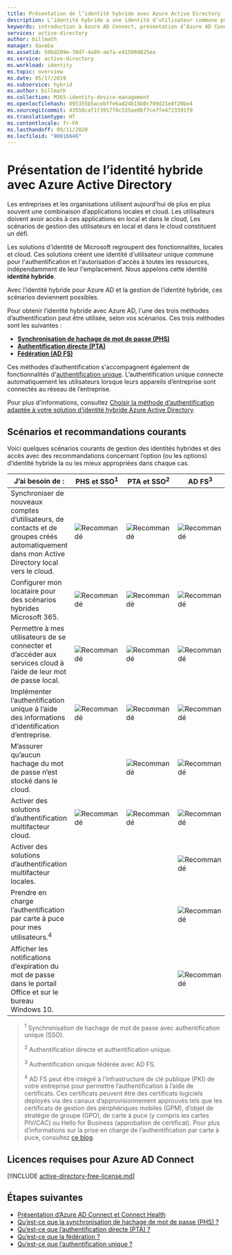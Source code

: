```yaml
---
title: Présentation de l’identité hybride avec Azure Active Directory
description: L’identité hybride a une identité d’utilisateur commune pour l’authentification et l’autorisation, tant en local que dans le cloud.
keywords: introduction à Azure AD Connect, présentation d’Azure AD Connect, qu’est-ce qu’Azure AD Connect, installation d’active directory
services: active-directory
author: billmath
manager: daveba
ms.assetid: 59bd209e-30d7-4a89-ae7a-e415969825ea
ms.service: active-directory
ms.workload: identity
ms.topic: overview
ms.date: 05/17/2019
ms.subservice: hybrid
ms.author: billmath
ms.collection: M365-identity-device-management
ms.openlocfilehash: 895355b5acebffe6ad24b15b0c709d21e8f20be4
ms.sourcegitcommit: 43558caf1f3917f0c535ae0bf7ce7fe4723391f9
ms.translationtype: HT
ms.contentlocale: fr-FR
ms.lasthandoff: 09/11/2020
ms.locfileid: "90016646"
---
```

# <a name="what-is-hybrid-identity-with-azure-active-directory"></a>Présentation de l’identité hybride avec Azure Active Directory

Les entreprises et les organisations utilisent aujourd’hui de plus en plus souvent une combinaison d’applications locales et cloud.  Les utilisateurs doivent avoir accès à ces applications en local et dans le cloud, Les scénarios de gestion des utilisateurs en local et dans le cloud constituent un défi. 

Les solutions d'identité de Microsoft regroupent des fonctionnalités, locales et cloud.  Ces solutions créent une identité d'utilisateur unique commune pour l'authentification et l'autorisation d'accès à toutes les ressources, indépendamment de leur l'emplacement. Nous appelons cette identité **identité hybride**.

Avec l’identité hybride pour Azure AD et la gestion de l’identité hybride, ces scénarios deviennent possibles.

Pour obtenir l’identité hybride avec Azure AD, l'une des trois méthodes d’authentification peut être utilisée, selon vos scénarios.   Ces trois méthodes sont les suivantes : 

- **[Synchronisation de hachage de mot de passe (PHS)](whatis-phs.md)**  
- **[Authentification directe (PTA)](how-to-connect-pta.md)**  
- **[Fédération (AD FS)](whatis-fed.md)** 

Ces méthodes d’authentification s'accompagnent également de fonctionnalités d'[authentification unique](how-to-connect-sso.md).  L’authentification unique connecte automatiquement les utilisateurs lorsque leurs appareils d’entreprise sont connectés au réseau de l’entreprise.

Pour plus d'informations, consultez [Choisir la méthode d’authentification adaptée à votre solution d’identité hybride Azure Active Directory](./choose-ad-authn.md). 

## <a name="common-scenarios-and-recommendations"></a>Scénarios et recommandations courants 

Voici quelques scénarios courants de gestion des identités hybrides et des accès avec des recommandations concernant l’option (ou les options) d’identité hybride la ou les mieux appropriées dans chaque cas. 

|J’ai besoin de :|PHS et SSO<sup>1</sup>| PTA et SSO<sup>2</sup> | AD FS<sup>3</sup>| 
|-----|-----|-----|-----| 
|Synchroniser de nouveaux comptes d’utilisateurs, de contacts et de groupes créés automatiquement dans mon Active Directory local vers le cloud.|![Recommandé](./media/whatis-hybrid-identity/ic195031.png)| ![Recommandé](./media/whatis-hybrid-identity/ic195031.png) |![Recommandé](./media/whatis-hybrid-identity/ic195031.png)| 
|Configurer mon locataire pour des scénarios hybrides Microsoft 365.|![Recommandé](./media/whatis-hybrid-identity/ic195031.png)| ![Recommandé](./media/whatis-hybrid-identity/ic195031.png) |![Recommandé](./media/whatis-hybrid-identity/ic195031.png)| 
|Permettre à mes utilisateurs de se connecter et d’accéder aux services cloud à l’aide de leur mot de passe local.|![Recommandé](./media/whatis-hybrid-identity/ic195031.png)| ![Recommandé](./media/whatis-hybrid-identity/ic195031.png) |![Recommandé](./media/whatis-hybrid-identity/ic195031.png)| 
|Implémenter l’authentification unique à l’aide des informations d’identification d’entreprise.|![Recommandé](./media/whatis-hybrid-identity/ic195031.png)| ![Recommandé](./media/whatis-hybrid-identity/ic195031.png) |![Recommandé](./media/whatis-hybrid-identity/ic195031.png)|  
|M’assurer qu’aucun hachage du mot de passe n’est stocké dans le cloud.| |![Recommandé](./media/whatis-hybrid-identity/ic195031.png)|![Recommandé](./media/whatis-hybrid-identity/ic195031.png)| 
|Activer des solutions d’authentification multifacteur cloud.|![Recommandé](./media/whatis-hybrid-identity/ic195031.png)|![Recommandé](./media/whatis-hybrid-identity/ic195031.png)|![Recommandé](./media/whatis-hybrid-identity/ic195031.png)| 
|Activer des solutions d’authentification multifacteur locales.| | |![Recommandé](./media/whatis-hybrid-identity/ic195031.png)| 
|Prendre en charge l’authentification par carte à puce pour mes utilisateurs.<sup>4</sup>| | |![Recommandé](./media/whatis-hybrid-identity/ic195031.png)| 
|Afficher les notifications d’expiration du mot de passe dans le portail Office et sur le bureau Windows 10.| | |![Recommandé](./media/whatis-hybrid-identity/ic195031.png)| 

> <sup>1</sup> Synchronisation de hachage de mot de passe avec authentification unique (SSO). 
> 
> <sup>2</sup> Authentification directe et authentification unique.  
> 
> <sup>3</sup> Authentification unique fédérée avec AD FS.  
>  
> <sup>4</sup> AD FS peut être intégré à l’infrastructure de clé publique (PKI) de votre entreprise pour permettre l’authentification à l’aide de certificats. Ces certificats peuvent être des certificats logiciels déployés via des canaux d’approvisionnement approuvés tels que les certificats de gestion des périphériques mobiles (GPM), d’objet de stratégie de groupe (GPO), de carte à puce (y compris les cartes PIV/CAC) ou Hello for Business (approbation de certificat). Pour plus d’informations sur la prise en charge de l’authentification par carte à puce, consultez [ce  blog](/archive/blogs/samueld/adfs-certauth-aad-o365). 
> 

## <a name="license-requirements-for-using-azure-ad-connect"></a>Licences requises pour Azure AD Connect

[!INCLUDE [active-directory-free-license.md](../../../includes/active-directory-free-license.md)]

## <a name="next-steps"></a>Étapes suivantes 

- [Présentation d’Azure AD Connect et Connect Health](whatis-azure-ad-connect.md) 
- [Qu’est-ce que la synchronisation de hachage de mot de passe (PHS) ?](whatis-phs.md) 
- [Qu’est-ce que l’authentification directe (PTA) ?](how-to-connect-pta.md) 
- [Qu’est-ce que la fédération ?](whatis-fed.md) 
- [Qu’est-ce que l’authentification unique ?](how-to-connect-sso.md)